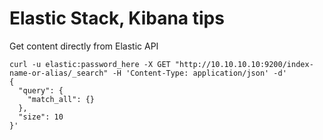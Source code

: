 # Elastic Stack, Kibana tips
Get content directly from Elastic API
````
curl -u elastic:password_here -X GET "http://10.10.10.10:9200/index-name-or-alias/_search" -H 'Content-Type: application/json' -d'
{
  "query": {
    "match_all": {}
  },
  "size": 10
}'
````
